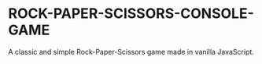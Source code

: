 # ROCK-PAPER-SCISSORS-CONSOLE-GAME
A classic and simple Rock-Paper-Scissors game made in vanilla  JavaScript.
